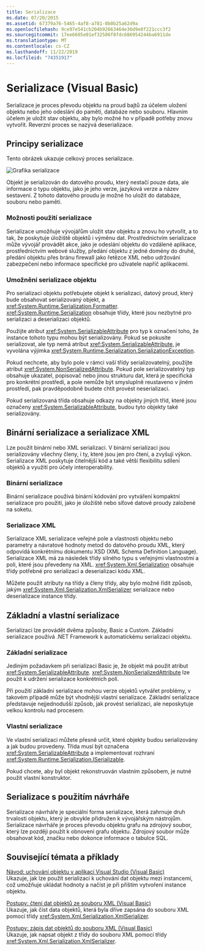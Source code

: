 ```yaml
---
title: Serializace
ms.date: 07/20/2015
ms.assetid: 67379a76-5465-4af8-a781-0b0b25a62d9a
ms.openlocfilehash: 9ce97e541cb204b92663464e36d9e8f221ccc3f2
ms.sourcegitcommit: 17ee6605e01ef32506f8fdc686954244ba6911de
ms.translationtype: MT
ms.contentlocale: cs-CZ
ms.lasthandoff: 11/22/2019
ms.locfileid: "74351917"
---
```

# <a name="serialization-visual-basic"></a>Serializace (Visual Basic)
Serializace je proces převodu objektu na proud bajtů za účelem uložení objektu nebo jeho odeslání do paměti, databáze nebo souboru. Hlavním účelem je uložit stav objektu, aby bylo možné ho v případě potřeby znovu vytvořit. Reverzní proces se nazývá deserializace.  
  
## <a name="how-serialization-works"></a>Principy serializace  
 Tento obrázek ukazuje celkový proces serializace.  
  
![Grafika serializace](./media/index/serialization-process.gif)
  
 Objekt je serializován do datového proudu, který nestačí pouze data, ale informace o typu objektu, jako je jeho verze, jazyková verze a název sestavení. Z tohoto datového proudu je možné ho uložit do databáze, souboru nebo paměti.  
  
### <a name="uses-for-serialization"></a>Možnosti použití serializace  
 Serializace umožňuje vývojářům uložit stav objektu a znovu ho vytvořit, a to tak, že poskytuje úložiště objektů i výměnu dat. Prostřednictvím serializace může vývojář provádět akce, jako je odeslání objektu do vzdálené aplikace, prostřednictvím webové služby, předání objektu z jedné domény do druhé, předání objektu přes bránu firewall jako řetězce XML nebo udržování zabezpečení nebo informace specifické pro uživatele napříč aplikacemi.  
  
### <a name="making-an-object-serializable"></a>Umožnění serializace objektu  
 Pro serializaci objektu potřebujete objekt k serializaci, datový proud, který bude obsahovat serializovaný objekt, a <xref:System.Runtime.Serialization.Formatter>. <xref:System.Runtime.Serialization> obsahuje třídy, které jsou nezbytné pro serializaci a deserializaci objektů.  
  
 Použijte atribut <xref:System.SerializableAttribute> pro typ k označení toho, že instance tohoto typu mohou být serializovány. Pokud se pokusíte serializovat, ale typ nemá atribut <xref:System.SerializableAttribute>, je vyvolána výjimka <xref:System.Runtime.Serialization.SerializationException>.  
  
 Pokud nechcete, aby bylo pole v rámci vaší třídy serializovatelný, použijte atribut <xref:System.NonSerializedAttribute>. Pokud pole serializovatelný typ obsahuje ukazatel, popisovač nebo jinou strukturu dat, která je specifická pro konkrétní prostředí, a pole nemůže být smysluplně reustaveno v jiném prostředí, pak pravděpodobně budete chtít provést neserializaci.  
  
 Pokud serializovaná třída obsahuje odkazy na objekty jiných tříd, které jsou označeny <xref:System.SerializableAttribute>, budou tyto objekty také serializovány.  
  
## <a name="binary-and-xml-serialization"></a>Binární serializace a serializace XML  
 Lze použít binární nebo XML serializaci. V binární serializaci jsou serializovány všechny členy, i ty, které jsou jen pro čtení, a zvyšují výkon. Serializace XML poskytuje čitelnější kód a také větší flexibilitu sdílení objektů a využití pro účely interoperability.  
  
### <a name="binary-serialization"></a>Binární serializace  
 Binární serializace používá binární kódování pro vytváření kompaktní serializace pro použití, jako je úložiště nebo síťové datové proudy založené na soketu.  
  
### <a name="xml-serialization"></a>Serializace XML  
 Serializace XML serializace veřejné pole a vlastnosti objektu nebo parametry a návratové hodnoty metod do datového proudu XML, který odpovídá konkrétnímu dokumentu XSD (XML Schema Definition Language). Serializace XML má za následek třídy silného typu s veřejnými vlastnostmi a poli, které jsou převedeny na XML. <xref:System.Xml.Serialization> obsahuje třídy potřebné pro serializaci a deserializaci kódu XML.  
  
 Můžete použít atributy na třídy a členy třídy, aby bylo možné řídit způsob, jakým <xref:System.Xml.Serialization.XmlSerializer> serializace nebo deserializace instance třídy.  
  
## <a name="basic-and-custom-serialization"></a>Základní a vlastní serializace  
 Serializaci lze provádět dvěma způsoby, Basic a Custom. Základní serializace používá .NET Framework k automatickému serializaci objektu.  
  
### <a name="basic-serialization"></a>Základní serializace  
 Jediným požadavkem při serializaci Basic je, že objekt má použit atribut <xref:System.SerializableAttribute>. <xref:System.NonSerializedAttribute> lze použít k udržení serializace konkrétních polí.  
  
 Při použití základní serializace mohou verze objektů vytvářet problémy, v takovém případě může být vhodnější vlastní serializace. Základní serializace představuje nejjednodušší způsob, jak provést serializaci, ale neposkytuje velkou kontrolu nad procesem.  
  
### <a name="custom-serialization"></a>Vlastní serializace  
 Ve vlastní serializaci můžete přesně určit, které objekty budou serializovány a jak budou provedeny. Třída musí být označena <xref:System.SerializableAttribute> a implementovat rozhraní <xref:System.Runtime.Serialization.ISerializable>.  
  
 Pokud chcete, aby byl objekt rekonstruován vlastním způsobem, je nutné použít vlastní konstruktor.  
  
## <a name="designer-serialization"></a>Serializace s použitím návrháře  
 Serializace návrháře je speciální forma serializace, která zahrnuje druh trvalosti objektu, který je obvykle přidružen k vývojářským nástrojům. Serializace návrháře je proces převodu objektu grafu na zdrojový soubor, který lze později použít k obnovení grafu objektu. Zdrojový soubor může obsahovat kód, značku nebo dokonce informace o tabulce SQL.  
  
## <a name="BKMK_RelatedTopics"></a>Související témata a příklady  
 [Návod: uchování objektu v aplikaci Visual Studio (Visual Basic)](../../../../visual-basic/programming-guide/concepts/serialization/walkthrough-persisting-an-object-in-visual-studio.md)  
 Ukazuje, jak lze použít serializaci k uchování dat objektu mezi instancemi, což umožňuje ukládat hodnoty a načíst je při příštím vytvoření instance objektu.  
  
 [Postupy: čtení dat objektů ze souboru XML (Visual Basic)](../../../../visual-basic/programming-guide/concepts/serialization/how-to-read-object-data-from-an-xml-file.md)  
 Ukazuje, jak číst data objektů, která byla dříve zapsána do souboru XML pomocí třídy <xref:System.Xml.Serialization.XmlSerializer>.  
  
 [Postupy: zápis dat objektů do souboru XML (Visual Basic)](../../../../visual-basic/programming-guide/concepts/serialization/how-to-write-object-data-to-an-xml-file.md)  
 Ukazuje, jak napsat objekt z třídy do souboru XML pomocí třídy <xref:System.Xml.Serialization.XmlSerializer>.
